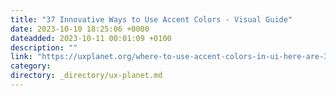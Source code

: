 ```yaml
---
title: "37 Innovative Ways to Use Accent Colors - Visual Guide"
date: 2023-10-10 18:25:06 +0000
dateadded: 2023-10-11 00:01:09 +0100
description: ""
link: "https://uxplanet.org/where-to-use-accent-colors-in-ui-here-are-38-ways-with-brilliant-examples-353b02c77d95?source=rss----819cc2aaeee0---4"
category:
directory: _directory/ux-planet.md
---
```

